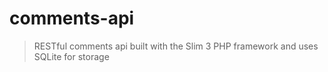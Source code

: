 # comments-api

> RESTful comments api built with the Slim 3 PHP framework and uses SQLite for storage